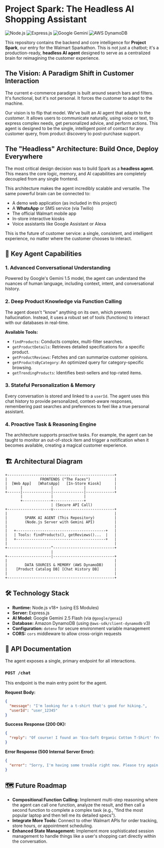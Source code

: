 # Project Spark: The Headless AI Shopping Assistant

![Node.js](https://img.shields.io/badge/Node.js-18.x-339933?style=for-the-badge&logo=node.js)
![Express.js](https://img.shields.io/badge/Express.js-4.x-000000?style=for-the-badge&logo=express)
![Google Gemini](https://img.shields.io/badge/Google-Gemini%202.5-4285F4?style=for-the-badge&logo=google)
![AWS DynamoDB](https://img.shields.io/badge/AWS-DynamoDB-232F3E?style=for-the-badge&logo=amazon-aws)

This repository contains the backend and core intelligence for **Project Spark**, our entry for the Walmart Sparkathon. This is not just a chatbot; it's a production-ready, **headless AI agent** designed to serve as a centralized brain for reimagining the customer experience.

## The Vision: A Paradigm Shift in Customer Interaction

The current e-commerce paradigm is built around search bars and filters. It's functional, but it's not personal. It forces the customer to adapt to the machine.

Our vision is to flip that model. We've built an AI agent that adapts to the *customer*. It allows users to communicate naturally, using voice or text, to express complex needs, get personalized advice, and perform actions. This agent is designed to be the single, intelligent point of contact for any customer query, from product discovery to post-purchase support.

## The "Headless" Architecture: Build Once, Deploy Everywhere

The most critical design decision was to build Spark as a **headless agent**. This means the core logic, memory, and AI capabilities are completely decoupled from any single frontend.

This architecture makes the agent incredibly scalable and versatile. The same powerful brain can be connected to:
- A demo web application (as included in this project)
- A **WhatsApp** or SMS service (via Twilio)
- The official Walmart mobile app
- In-store interactive kiosks
- Voice assistants like Google Assistant or Alexa

This is the future of customer service: a single, consistent, and intelligent experience, no matter where the customer chooses to interact.

## 🧠 Key Agent Capabilities

### 1. Advanced Conversational Understanding
Powered by Google's Gemini 1.5 model, the agent can understand the nuances of human language, including context, intent, and conversational history.

### 2. Deep Product Knowledge via Function Calling
The agent doesn't "know" anything on its own, which prevents hallucination. Instead, it uses a robust set of tools (functions) to interact with our databases in real-time.

**Available Tools:**
- `findProducts`: Conducts complex, multi-filter searches.
- `getProductDetails`: Retrieves detailed specifications for a specific product.
- `getProductReviews`: Fetches and can summarize customer opinions.
- `getProductsByCategory`: An optimized query for category-specific browsing.
- `getTrendingProducts`: Identifies best-sellers and top-rated items.

### 3. Stateful Personalization & Memory
Every conversation is stored and linked to a `userId`. The agent uses this chat history to provide personalized, context-aware responses, remembering past searches and preferences to feel like a true personal assistant.

### 4. Proactive Task & Reasoning Engine
The architecture supports proactive tasks. For example, the agent can be taught to monitor an out-of-stock item and trigger a notification when it becomes available, creating a magical customer experience.

## 🏗️ Architectural Diagram

```
+-------------------------------------------------+
|               FRONTENDS ("The Faces")           |
|  [Web App]   [WhatsApp]   [In-Store Kiosk]      |
|      |             |              |             |
+------|-------------|--------------|-------------+
       |             |              |
       +-------------+--------------+
                     | (Secure API Call)
+--------------------v----------------------------+
|                                                 |
|        SPARK AI AGENT (This Repository)         |
|        (Node.js Server with Gemini API)         |
|                                                 |
|   +-----------------------------------------+   |
|   | Tools: findProducts(), getReviews()...  |   |
|   +-----------------------------------------+   |
|                                                 |
+--------------------^----------------------------+
                     |
+--------------------|----------------------------+
|                                                 |
|        DATA SOURCES & MEMORY (AWS DynamoDB)     |
|    [Product Catalog DB] [Chat History DB]       |
|                                                 |
+-------------------------------------------------+
```

## 🛠️ Technology Stack

-   **Runtime:** Node.js v18+ (using ES Modules)
-   **Server:** Express.js
-   **AI Model:** Google Gemini 2.5 Flash (via `@google/genai`)
-   **Database:** Amazon DynamoDB (using `@aws-sdk/client-dynamodb` v3)
-   **Configuration:** `dotenv` for secure environment variable management
-   **CORS:** `cors` middleware to allow cross-origin requests

## 🔌 API Documentation

The agent exposes a single, primary endpoint for all interactions.

### `POST /chat`

This endpoint is the main entry point for the agent.

**Request Body:**
```json
{
  "message": "I'm looking for a t-shirt that's good for hiking.",
  "userId": "user_12345"
}
```

**Success Response (200 OK):**
```json
{
  "reply": "Of course! I found an 'Eco-Soft Organic Cotton T-Shirt' from GreenThread that's highly rated. It's made from 100% organic cotton, so it's very breathable. Would you like to know more about it?"
}
```

**Error Response (500 Internal Server Error):**
```json
{
  "error": "Sorry, I'm having some trouble right now. Please try again later."
}
```

## 🗺️ Future Roadmap

-   **Compositional Function Calling:** Implement multi-step reasoning where the agent can call one function, analyze the result, and then call a second function to complete a complex task (e.g., "find the most popular laptop and then tell me its detailed specs").
-   **Integrate More Tools:** Connect to other Walmart APIs for order tracking, store hours, or appointment scheduling.
-   **Enhanced State Management:** Implement more sophisticated session management to handle things like a user's shopping cart directly within the conversation.
